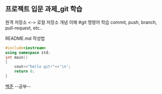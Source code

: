 ## 프로젝트 입문 과제_git 학습 
원격 저장소 <->  로컬 저장소 개념 이해
#git 명령어 학습
commit, push, branch, pull-request, etc..

README.md 작성법
~~~c++
#include<iostream>
using namespace std;
int main()
{
	cout<<"hello git!"<<'\n';
	return 0;
} 
~~~

[백준](https://www.acmicpc.net/user/back4740)
--공부--

